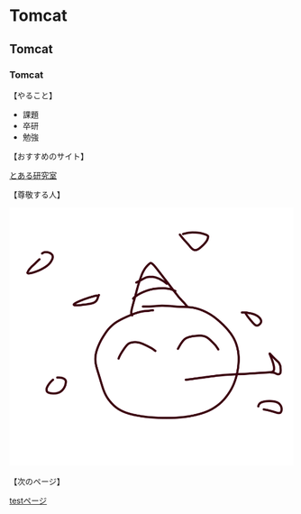 # Tomcat
## Tomcat
### Tomcat
 
【やること】

- 課題
- 卒研
- 勉強


【おすすめのサイト】

[とある研究室](https://www.hakodate-ct.ac.jp/~hkawai/kawaihiroyuki.html) 


【尊敬する人】

![写真です](./tst.png  "ポップアップ文字") 

【次のページ】

[testページ](./test.html) 
